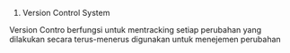 
1. Version Control System

Version Contro berfungsi untuk mentracking setiap perubahan yang dilakukan secara terus-menerus digunakan untuk menejemen perubahan 
